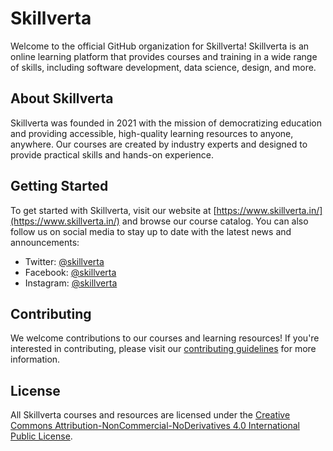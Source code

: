 # Skillverta

Welcome to the official GitHub organization for Skillverta! Skillverta is an online learning platform that provides courses and training in a wide range of skills, including software development, data science, design, and more.

## About Skillverta

Skillverta was founded in 2021 with the mission of democratizing education and providing accessible, high-quality learning resources to anyone, anywhere. Our courses are created by industry experts and designed to provide practical skills and hands-on experience.

## Getting Started

To get started with Skillverta, visit our website at [https://www.skillverta.in/](https://www.skillverta.in/) and browse our course catalog. You can also follow us on social media to stay up to date with the latest news and announcements:

- Twitter: [@skillverta](https://twitter.com/skillverta)
- Facebook: [@skillverta](https://www.facebook.com/skillverta)
- Instagram: [@skillverta](https://www.instagram.com/skillverta/)

## Contributing

We welcome contributions to our courses and learning resources! If you're interested in contributing, please visit our [contributing guidelines](CONTRIBUTING.md) for more information.

## License

All Skillverta courses and resources are licensed under the [Creative Commons Attribution-NonCommercial-NoDerivatives 4.0 International Public License](LICENSE.md).
